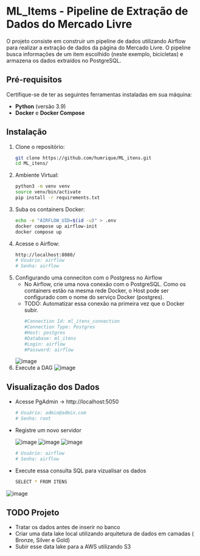 # ML_Items - Pipeline de Extração de Dados do Mercado Livre

O projeto consiste em construir um pipeline de dados utilizando Airflow para realizar a extração de dados da página do Mercado Livre. O pipeline busca informações de um item escolhido (neste exemplo, bicicletas) e armazena os dados extraídos no PostgreSQL.

## Pré-requisitos

Certifique-se de ter as seguintes ferramentas instaladas em sua máquina:
- **Python** (versão 3.9)
- **Docker** e **Docker Compose**

## Instalação

1. Clone o repositório:
   ```bash
   git clone https://github.com/humrique/ML_itens.git
   cd ML_itens/

2. Ambiente Virtual:
    ```bash
    python3 -m venv venv
    source venv/bin/activate
    pip install -r requirements.txt

3. Suba os containers Docker:
    ```bash
    echo -e "AIRFLOW_UID=$(id -u)" > .env
    docker compose up airflow-init
    docker compose up

4. Acesse o Airflow:
    ```bash
    http://localhost:8080/
    # Usuário: airflow
    # Senha: airflow
    
5. Configurando uma conneciton com o Postgress no Airflow
   - No Airflow, crie uma nova conexão com o PostgreSQL. Como os containers estão na mesma rede Docker, o Host pode ser configurado com o nome do serviço Docker (postgres).
   - TODO: Automatizar essa conexão na primeira vez que o Docker subir.
     ```bash
     #Connection Id: ml_itens_connection
     #Connection Type: Postgres
     #Host: postgres
     #Database: ml_itens
     #Login: airflow
     #Password: airflow
     
   ![image](https://github.com/user-attachments/assets/51b4ccc8-36c3-428e-aa8d-359b46e554bf)
6. Execute a DAG
   ![image](https://github.com/user-attachments/assets/d47a0538-1ecb-4d56-b5a2-6bdf940526da)


## Visualização dos Dados
   - Acesse PgAdmin -> http://localhost:5050
        ```bash
        # Usuário: admin@admin.com
        # Senha: root
   - Registre um novo servidor

        ![image](https://github.com/user-attachments/assets/cdb67728-541a-4afd-8b63-4ee31e20a0f2)
        ![image](https://github.com/user-attachments/assets/cf5d8a3e-4db3-4042-b567-a23f7389d89d)
        ![image](https://github.com/user-attachments/assets/9fdc3bc7-9db6-4159-8c53-ac9ec1f37312)
        ```bash
        # Usuário: airflow
        # Senha: airflow   


   - Execute essa consulta SQL para vizualisar os dados
        ```bash
        SELECT * FROM ITENS

   ![image](https://github.com/user-attachments/assets/62fe8173-3d14-4bfd-8525-5d3a10838d0d)

##  TODO Projeto
  - Tratar os dados antes de inserir no banco
  - Criar uma data lake local utilizando arquitetura de dados em camadas ( Bronze, Silver e Gold)
  - Subir esse data lake para a AWS utilizando S3 
